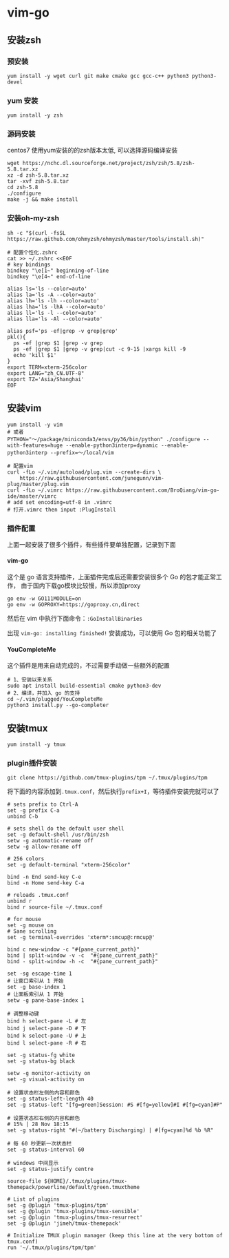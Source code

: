# vim-go
## 安装zsh

### 预安装
```shell
yum install -y wget curl git make cmake gcc gcc-c++ python3 python3-devel
```
### yum 安装
```shell
yum install -y zsh
```

### 源码安装
centos7 使用yum安装的的zsh版本太低, 可以选择源码编译安装
```
wget https://nchc.dl.sourceforge.net/project/zsh/zsh/5.8/zsh-5.8.tar.xz
xz -d zsh-5.8.tar.xz
tar -xvf zsh-5.8.tar
cd zsh-5.8
./configure
make -j && make install
```

### 安装oh-my-zsh
```shell
sh -c "$(curl -fsSL https://raw.github.com/ohmyzsh/ohmyzsh/master/tools/install.sh)"

# 配置个性化.zshrc
cat >> ~/.zshrc <<EOF
# key bindings
bindkey "\e[1~" beginning-of-line
bindkey "\e[4~" end-of-line

alias ls='ls --color=auto'
alias la='ls -A --color=auto'
alias lh='ls -lh --color=auto'
alias lha='ls -lhA --color=auto'
alias ll='ls -l --color=auto'
alias lla='ls -Al --color=auto'

alias psf='ps -ef|grep -v grep|grep'
pkl(){
  ps -ef |grep $1 |grep -v grep
  ps -ef |grep $1 |grep -v grep|cut -c 9-15 |xargs kill -9
  echo 'kill $1'
}
export TERM=xterm-256color 
export LANG="zh_CN.UTF-8"
export TZ='Asia/Shanghai'
EOF

```

## 安装vim

```shell
yum install -y vim
# 或者
PYTHON="～/package/miniconda3/envs/py36/bin/python" ./configure --with-features=huge --enable-python3interp=dynamic --enable-python3interp --prefix=～/local/vim

# 配置vim
curl -fLo ~/.vim/autoload/plug.vim --create-dirs \
    https://raw.githubusercontent.com/junegunn/vim-plug/master/plug.vim
curl -fLo ~/.vimrc https://raw.githubusercontent.com/BroQiang/vim-go-ide/master/vimrc
# add set encoding=utf-8 in .vimrc
# 打开.vimrc then input :PlugInstall

```
### 插件配置
上面一起安装了很多个插件，有些插件要单独配置，记录到下面

#### vim-go
这个是 go 语言支持插件，上面插件完成后还需要安装很多个 Go 的包才能正常工作，
由于国内下载go模块比较慢，所以添加proxy
```shell
go env -w GO111MODULE=on
go env -w GOPROXY=https://goproxy.cn,direct
```
然后在 vim 中执行下面命令：`:GoInstallBinaries`

出现 `vim-go: installing finished!` 安装成功，可以使用 Go 包的相关功能了

#### YouCompleteMe
这个插件是用来自动完成的，不过需要手动做一些额外的配置

```shell
# 1、安装以来关系
sudo apt install build-essential cmake python3-dev
# 2、编译，并加入 go 的支持
cd ~/.vim/plugged/YouCompleteMe
python3 install.py --go-completer 
```

## **安装tmux**

```shell
yum install -y tmux
```

### **plugin插件安装**
```shell
git clone https://github.com/tmux-plugins/tpm ~/.tmux/plugins/tpm
```
将下面的内容添加到`.tmux.conf`，然后执行`prefix+I`，等待插件安装完就可以了
```shell
# sets prefix to Ctrl-A
set -g prefix C-a
unbind C-b

# sets shell do the default user shell
set -g default-shell /usr/bin/zsh
setw -g automatic-rename off
setw -g allow-rename off

# 256 colors
set -g default-terminal "xterm-256color"

bind -n End send-key C-e
bind -n Home send-key C-a

# reloads .tmux.conf
unbind r
bind r source-file ~/.tmux.conf

# for mouse
set -g mouse on
# Sane scrolling
set -g terminal-overrides 'xterm*:smcup@:rmcup@'

bind c new-window -c "#{pane_current_path}"
bind | split-window -v -c  "#{pane_current_path}"
bind - split-window -h -c  "#{pane_current_path}"

set -sg escape-time 1
# 让窗口索引从 1 开始
set -g base-index 1
# 让面板索引从 1 开始
setw -g pane-base-index 1

# 调整移动键
bind h select-pane -L # 左
bind j select-pane -D # 下
bind k select-pane -U # 上
bind l select-pane -R # 右

set -g status-fg white
set -g status-bg black

setw -g monitor-activity on
set -g visual-activity on

# 设置状态栏左侧的内容和颜色
set -g status-left-length 40
set -g status-left "[fg=green]Session: #S #[fg=yellow]#I #[fg=cyan]#P"

# 设置状态栏右侧的内容和颜色
# 15% | 28 Nov 18:15
set -g status-right "#(~/battery Discharging) | #[fg=cyan]%d %b %R"

# 每 60 秒更新一次状态栏
set -g status-interval 60

# windows 中间显示
set -g status-justify centre

source-file ${HOME}/.tmux/plugins/tmux-themepack/powerline/default/green.tmuxtheme

# List of plugins
set -g @plugin 'tmux-plugins/tpm'
set -g @plugin 'tmux-plugins/tmux-sensible'
set -g @plugin 'tmux-plugins/tmux-resurrect'
set -g @plugin 'jimeh/tmux-themepack'

# Initialize TMUX plugin manager (keep this line at the very bottom of tmux.conf)
run '~/.tmux/plugins/tpm/tpm'
```
